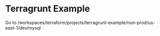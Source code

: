# Terragrunt Example

Go to /workspaces/terraform/projects/terragrunt-example/non-prod/us-east-1/dev/mysql